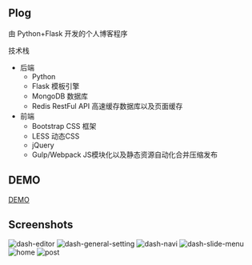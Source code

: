 ## Plog
由 Python+Flask 开发的个人博客程序

技术栈
* 后端
  - Python
  - Flask 模板引擎
  - MongoDB 数据库
  - Redis RestFul API 高速缓存数据库以及页面缓存
* 前端
  - Bootstrap CSS 框架
  - LESS 动态CSS
  - jQuery
  - Gulp/Webpack JS模块化以及静态资源自动化合并压缩发布

## DEMO
[DEMO](http://www.parser.cc)


## Screenshots
![dash-editor](https://raw.githubusercontent.com/thundernet8/Plog/df9b2fc0019913300daa686e390f54df0f2bf768/screenshots/dash-editor.jpg)
![dash-general-setting](https://raw.githubusercontent.com/thundernet8/Plog/df9b2fc0019913300daa686e390f54df0f2bf768/screenshots/dash-general-setting.jpg)
![dash-navi](https://raw.githubusercontent.com/thundernet8/Plog/df9b2fc0019913300daa686e390f54df0f2bf768/screenshots/dash-navi.jpg)
![dash-slide-menu](https://raw.githubusercontent.com/thundernet8/Plog/df9b2fc0019913300daa686e390f54df0f2bf768/screenshots/dash-slide-menu.jpg)
![home](https://raw.githubusercontent.com/thundernet8/Plog/df9b2fc0019913300daa686e390f54df0f2bf768/screenshots/home.jpg)
![post](https://raw.githubusercontent.com/thundernet8/Plog/df9b2fc0019913300daa686e390f54df0f2bf768/screenshots/post.jpg)